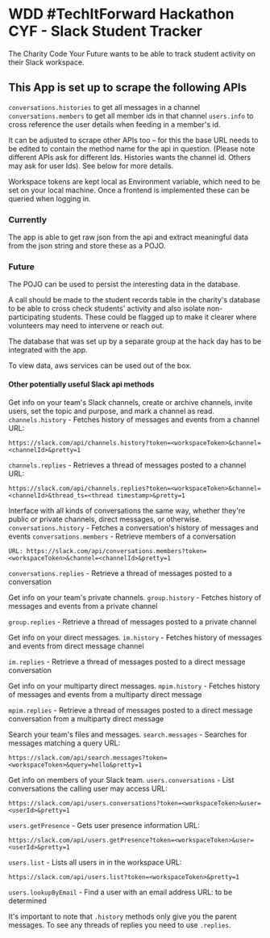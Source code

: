 # WDD #TechItForward Hackathon CYF - Slack Student Tracker

The Charity Code Your Future wants to be able to track student activity on their Slack workspace.

## This App is set up to scrape the following APIs

`conversations.histories` to get all messages in a channel
`conversations.members` to get all member ids in that channel
`users.info` to cross reference the user details when feeding in a member's id.

It can be adjusted to scrape other APIs too – for this the base URL needs to be edited to contain the method name for the api in question. (Please note different APIs ask for different Ids. Histories wants the channel id. Others may ask for user Ids). See below for more details.

Workspace tokens are kept local as Environment variable, which need to be set on your local machine. Once a frontend is implemented these can be queried when logging in.

### Currently

The app is able to get raw json from the api and extract meaningful data from the json string and store these as a POJO.

### Future

The POJO can be used to persist the interesting data in the database. 

A call should be made to the student records table in the charity's database to be able to cross check students' activity and also isolate non-participating students. These could be flagged up to make it clearer where volunteers may need to intervene or reach out.

The database that was set up by a separate group at the hack day has to be integrated with the app.

To view data, aws services can be used out of the box.

#### Other potentially useful Slack api methods

Get info on your team's Slack channels, create or archive channels, invite users, set the topic and purpose, and mark a channel as read.
`channels.history` - Fetches history of messages and events from a channel
URL: 
```
https://slack.com/api/channels.history?token=<workspaceToken>&channel=<channelId>&pretty=1
```
`channels.replies` - Retrieves a thread of messages posted to a channel
URL: 
```
https://slack.com/api/channels.replies?token=<workspaceToken>&channel=<channelId>&thread_ts=<thread timestamp>&pretty=1
```
Interface with all kinds of conversations the same way, whether they're public or private channels, direct messages, or otherwise.
`conversations.history` - Fetches a conversation's history of messages and events
`conversations.members` -  Retrieve members of a conversation
```
URL: https://slack.com/api/conversations.members?token=<workspaceToken>&channel=<channelId>&pretty=1
```
`conversations.replies` - Retrieve a thread of messages posted to a conversation

Get info on your team's private channels.
`group.history` - Fetches history of messages and events from a private channel

`group.replies` - Retrieve a thread of messages posted to a private channel

Get info on your direct messages.
`im.history` - Fetches history of messages and events from direct message channel

`im.replies` - Retrieve a thread of messages posted to a direct message conversation

Get info on your multiparty direct messages.
`mpim.history` - Fetches history of messages and events from a multiparty direct message

`mpim.replies` - Retrieve a thread of messages posted to a direct message conversation from a multiparty direct message

Search your team's files and messages.
`search.messages` - Searches for messages matching a query
URL: 
```
https://slack.com/api/search.messages?token=<workspaceToken>&query=hello&pretty=1
```
Get info on members of your Slack team.
`users.conversations` - List conversations the calling user may access
URL: 
```
https://slack.com/api/users.conversations?token=<workspaceToken>&user=<userId>&pretty=1
```
`users.getPresence` - Gets user presence information
URL: 
```
https://slack.com/api/users.getPresence?token=<workspaceToken>&user=<userId>&pretty=1
```
`users.list` - Lists all users in in the workspace
URL: 
```
https://slack.com/api/users.list?token=<workspaceToken>&pretty=1
```
`users.lookupByEmail` - Find a user with an email address
URL: to be determined

It's important to note that `.history` methods only give you the parent messages. To see any threads of replies you need to use `.replies`.